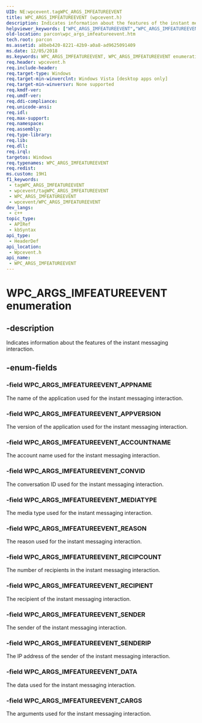 ```yaml
---
UID: NE:wpcevent.tagWPC_ARGS_IMFEATUREEVENT
title: WPC_ARGS_IMFEATUREEVENT (wpcevent.h)
description: Indicates information about the features of the instant messaging interaction.
helpviewer_keywords: ["WPC_ARGS_IMFEATUREEVENT","WPC_ARGS_IMFEATUREEVENT enumeration","WPC_ARGS_IMFEATUREEVENT_ACCOUNTNAME","WPC_ARGS_IMFEATUREEVENT_APPNAME","WPC_ARGS_IMFEATUREEVENT_APPVERSION","WPC_ARGS_IMFEATUREEVENT_CARGS","WPC_ARGS_IMFEATUREEVENT_CONVID","WPC_ARGS_IMFEATUREEVENT_DATA","WPC_ARGS_IMFEATUREEVENT_MEDIATYPE","WPC_ARGS_IMFEATUREEVENT_REASON","WPC_ARGS_IMFEATUREEVENT_RECIPCOUNT","WPC_ARGS_IMFEATUREEVENT_RECIPIENT","WPC_ARGS_IMFEATUREEVENT_SENDER","WPC_ARGS_IMFEATUREEVENT_SENDERIP","parcon.wpc_args_imfeatureevent","wpcevent/WPC_ARGS_IMFEATUREEVENT","wpcevent/WPC_ARGS_IMFEATUREEVENT_ACCOUNTNAME","wpcevent/WPC_ARGS_IMFEATUREEVENT_APPNAME","wpcevent/WPC_ARGS_IMFEATUREEVENT_APPVERSION","wpcevent/WPC_ARGS_IMFEATUREEVENT_CARGS","wpcevent/WPC_ARGS_IMFEATUREEVENT_CONVID","wpcevent/WPC_ARGS_IMFEATUREEVENT_DATA","wpcevent/WPC_ARGS_IMFEATUREEVENT_MEDIATYPE","wpcevent/WPC_ARGS_IMFEATUREEVENT_REASON","wpcevent/WPC_ARGS_IMFEATUREEVENT_RECIPCOUNT","wpcevent/WPC_ARGS_IMFEATUREEVENT_RECIPIENT","wpcevent/WPC_ARGS_IMFEATUREEVENT_SENDER","wpcevent/WPC_ARGS_IMFEATUREEVENT_SENDERIP"]
old-location: parcon\wpc_args_imfeatureevent.htm
tech.root: parcon
ms.assetid: a8beb420-8221-42b9-a0a8-ad9625091409
ms.date: 12/05/2018
ms.keywords: WPC_ARGS_IMFEATUREEVENT, WPC_ARGS_IMFEATUREEVENT enumeration, WPC_ARGS_IMFEATUREEVENT_ACCOUNTNAME, WPC_ARGS_IMFEATUREEVENT_APPNAME, WPC_ARGS_IMFEATUREEVENT_APPVERSION, WPC_ARGS_IMFEATUREEVENT_CARGS, WPC_ARGS_IMFEATUREEVENT_CONVID, WPC_ARGS_IMFEATUREEVENT_DATA, WPC_ARGS_IMFEATUREEVENT_MEDIATYPE, WPC_ARGS_IMFEATUREEVENT_REASON, WPC_ARGS_IMFEATUREEVENT_RECIPCOUNT, WPC_ARGS_IMFEATUREEVENT_RECIPIENT, WPC_ARGS_IMFEATUREEVENT_SENDER, WPC_ARGS_IMFEATUREEVENT_SENDERIP, parcon.wpc_args_imfeatureevent, wpcevent/WPC_ARGS_IMFEATUREEVENT, wpcevent/WPC_ARGS_IMFEATUREEVENT_ACCOUNTNAME, wpcevent/WPC_ARGS_IMFEATUREEVENT_APPNAME, wpcevent/WPC_ARGS_IMFEATUREEVENT_APPVERSION, wpcevent/WPC_ARGS_IMFEATUREEVENT_CARGS, wpcevent/WPC_ARGS_IMFEATUREEVENT_CONVID, wpcevent/WPC_ARGS_IMFEATUREEVENT_DATA, wpcevent/WPC_ARGS_IMFEATUREEVENT_MEDIATYPE, wpcevent/WPC_ARGS_IMFEATUREEVENT_REASON, wpcevent/WPC_ARGS_IMFEATUREEVENT_RECIPCOUNT, wpcevent/WPC_ARGS_IMFEATUREEVENT_RECIPIENT, wpcevent/WPC_ARGS_IMFEATUREEVENT_SENDER, wpcevent/WPC_ARGS_IMFEATUREEVENT_SENDERIP
req.header: wpcevent.h
req.include-header: 
req.target-type: Windows
req.target-min-winverclnt: Windows Vista [desktop apps only]
req.target-min-winversvr: None supported
req.kmdf-ver: 
req.umdf-ver: 
req.ddi-compliance: 
req.unicode-ansi: 
req.idl: 
req.max-support: 
req.namespace: 
req.assembly: 
req.type-library: 
req.lib: 
req.dll: 
req.irql: 
targetos: Windows
req.typenames: WPC_ARGS_IMFEATUREEVENT
req.redist: 
ms.custom: 19H1
f1_keywords:
 - tagWPC_ARGS_IMFEATUREEVENT
 - wpcevent/tagWPC_ARGS_IMFEATUREEVENT
 - WPC_ARGS_IMFEATUREEVENT
 - wpcevent/WPC_ARGS_IMFEATUREEVENT
dev_langs:
 - c++
topic_type:
 - APIRef
 - kbSyntax
api_type:
 - HeaderDef
api_location:
 - Wpcevent.h
api_name:
 - WPC_ARGS_IMFEATUREEVENT
---
```


# WPC_ARGS_IMFEATUREEVENT enumeration


## -description

Indicates information about the features of the instant messaging interaction.

## -enum-fields

### -field WPC_ARGS_IMFEATUREEVENT_APPNAME

The name of the application used for the instant messaging interaction.

### -field WPC_ARGS_IMFEATUREEVENT_APPVERSION

The version of the application used for the instant messaging interaction.

### -field WPC_ARGS_IMFEATUREEVENT_ACCOUNTNAME

The account name used for the instant messaging interaction.

### -field WPC_ARGS_IMFEATUREEVENT_CONVID

The conversation ID used for the instant messaging interaction.

### -field WPC_ARGS_IMFEATUREEVENT_MEDIATYPE

The media type used for the instant messaging interaction.

### -field WPC_ARGS_IMFEATUREEVENT_REASON

The reason used for the instant messaging interaction.

### -field WPC_ARGS_IMFEATUREEVENT_RECIPCOUNT

The number of recipients in the instant messaging interaction.

### -field WPC_ARGS_IMFEATUREEVENT_RECIPIENT

The recipient of the instant messaging interaction.

### -field WPC_ARGS_IMFEATUREEVENT_SENDER

The sender of the instant messaging interaction.

### -field WPC_ARGS_IMFEATUREEVENT_SENDERIP

The IP address of the sender of the instant messaging interaction.

### -field WPC_ARGS_IMFEATUREEVENT_DATA

The data used for the instant messaging interaction.

### -field WPC_ARGS_IMFEATUREEVENT_CARGS

The arguments used for the instant messaging interaction.

